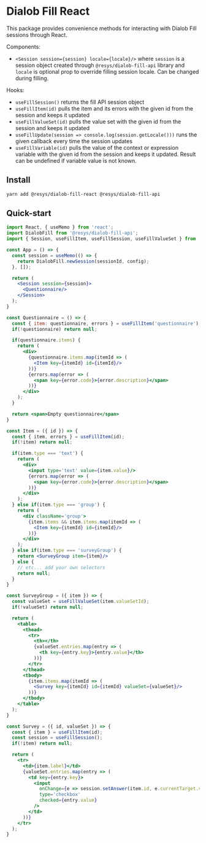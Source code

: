 # Dialob Fill React
This package provides convenience methods for interacting with Dialob Fill sessions through React.

Components:

- `<Session session={session} locale={locale}/>` where `session` is a session object created through
`@resys/dialob-fill-api` library and `locale` is optional prop to override filling session locale. Can be changed during filling.

Hooks:

- `useFillSession()` returns the fill API session object
- `useFillItem(id)` pulls the item and its errors with the given id from the session and keeps it updated
- `useFillValueSet(id)` pulls the value set with the given id from the session and keeps it updated
- `useFillUpdate(session => console.log(session.getLocale()))` runs the given callback every time the session updates
- `useFillVariable(id)` pulls the value of the context or expression variable with the given id from the session and keeps it updated. Result can be undefined if variable value is not known.

## Install
```sh
yarn add @resys/dialob-fill-react @resys/dialob-fill-api
```

## Quick-start
```jsx
import React, { useMemo } from 'react';
import DialobFill from '@resys/dialob-fill-api';
import { Session, useFillItem, useFillSession, useFillValueSet } from '@resys/dialob-fill-react';

const App = () => {
  const session = useMemo(() => {
    return DialobFill.newSession(sessionId, config);
  }, []);

  return (
    <Session session={session}>
      <Questionnaire/>
    </Session>
  );
}

const Questionnaire = () => {
  const { item: questionnaire, errors } = useFillItem('questionnaire');
  if(!questionnaire) return null;

  if(questionnaire.items) {
    return (
      <div>
        {questionnaire.items.map(itemId => (
          <Item key={itemId} id={itemId}/>
        ))}
        {errors.map(error => (
          <span key={error.code}>{error.description}</span>
        ))}
      </div>
    );
  }

  return <span>Empty questionnaire</span>
}

const Item = ({ id }) => {
  const { item, errors } = useFillItem(id);
  if(!item) return null;

  if(item.type === 'text') {
    return (
      <div>
        <input type='text' value={item.value}/>
        {errors.map(error => (
          <span key={error.code}>{error.description}</span>
        ))}
      </div>
    );
  } else if(item.type === 'group') {
    return (
      <div className='group'>
        {item.items && item.items.map(itemId => (
          <Item key={itemId} id={itemId}/>
        ))}
      </div>
    );
  } else if(item.type === 'surveyGroup') {
    return <SurveyGroup item={item}/>
  } else {
    // etc... add your own selectors
    return null;
  }
}

const SurveyGroup = ({ item }) => {
  const valueSet = useFillValueSet(item.valueSetId);
  if(!valueSet) return null;

  return (
    <table>
      <thead>
        <tr>
          <th></th>
          {valueSet.entries.map(entry => (
            <th key={entry.key}>{entry.value}</th>
          ))}
        </tr>
      </thead>
      <tbody>
        {item.items.map(itemId => (
          <Survey key={itemId} id={itemId} valueSet={valueSet}/>
        ))}
      </tbody>
    </table>
  );
}

const Survey = ({ id, valueSet }) => {
  const { item } = useFillItem(id);
  const session = useFillSession();
  if(!item) return null;

  return (
    <tr>
      <td>{item.label}</td>
      {valueSet.entries.map(entry => (
        <td key={entry.key}>
          <input
            onChange={e => session.setAnswer(item.id, e.currentTarget.value)}
            type='checkbox'
            checked={entry.value}
          />
        </td>
      ))}
    </tr>
  );
}
```
